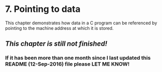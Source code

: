 # 7. Pointing to data

This chapter demonstrates how data in a C program can be referenced by pointing to the machine address at which it is stored.

## *This chapter is still not finished!*

### If it has been more than one month since I last updated this README (12-Sep-2016) file please LET ME KNOW!